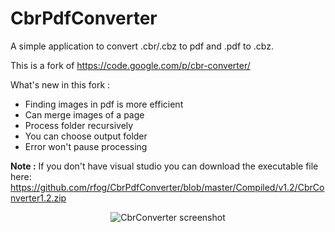 CbrPdfConverter
===============

A simple application to convert .cbr/.cbz to pdf and .pdf to .cbz.

This is a fork of https://code.google.com/p/cbr-converter/

What's new in this fork :

  - Finding images in pdf is more efficient
  - Can merge images of a page 
  - Process folder recursively
  - You can choose output folder
  - Error won't pause processing 

__Note :__ If you don't have visual studio you can download the executable file here: https://github.com/rfog/CbrPdfConverter/blob/master/Compiled/v1.2/CbrConverter1.2.zip

<p align="center">
<img src="http://i.imgur.com/m34YK9n.png" alt="CbrConverter screenshot" />
</p>
